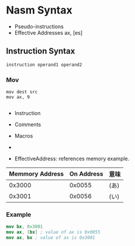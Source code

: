 # Nasm Syntax

- Pseudo-instructions
- Effective Addresses
    ax, [es]

## Instruction Syntax

```nasm
instruction operand1 operand2
```

### Mov

```
mov dest src
mov ax, 9
```

```nasm

```

- Instruction
- Comments
- Macros
-

- EffectiveAddress: references memory
example.

|Memmory Address | On Address|意味|
|-|-|-|
|0x3000|0x0055|(あ)
|0x3001|0x0056|(い)


### Example

```nasm
mov bx, 0x3001
mov ax, [bx] ; value of ax is 0x0055
mov ax, bx ; value of ax is 0x3001
```
